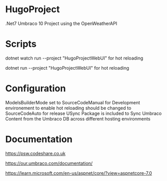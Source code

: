# HugoProject
.Net7 Umbraco 10 Project using the OpenWeatherAPI

# Scripts

dotnet watch  run --project "HugoProjectWebUI"  for hot reloading

dotnet run --project "HugoProjectWebUI"  for hot reloading

# Configuration

ModelsBuilderMode set to SourceCodeManual for Development environement to enable hot reloading should be changed to SourceCodeAuto for release
USync Package is included to Sync Umbraco Content from the Umbraco DB across different hosting environments

# Documentation

https://psw.codeshare.co.uk

https://our.umbraco.com/documentation/

https://learn.microsoft.com/en-us/aspnet/core/?view=aspnetcore-7.0